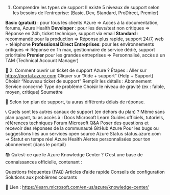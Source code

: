 1. Comprendre les types de support
Il existe 5 niveaux de support selon les besoins de l’entreprise: (Basic, Dev, Standard, ProDirect, Premier)

**Basic (gratuit)**	 : pour tous les clients Azure => 	Accès à la documentation, forums, Azure Health 
**Developer**	: pour les devs/test non critiques =>	Réponse en 24h, ticket technique, support via email
**Standard**	: recommandé pour la production => 	Réponse plus rapide, support 24/7, web + téléphone
**Professional Direct	Entreprises**: pour les environnements critiques => Réponse en 1h max, gestionnaire de service dédié, support prioritaire
**Premier** pour les grandes entreprises	=> Personnalisé, accès à un TAM (Technical Account Manager)

🎫 2. Comment ouvrir un ticket de support Azure ?
Étapes :
Aller sur https://portal.azure.com
Cliquer sur “Aide + support” (Help + Support)
Choisir “Nouveau ticket de support”
Remplir les détails :
Abonnement
Service concerné
Type de problème
Choisir le niveau de gravité (ex : faible, moyen, critique)
Soumettre

📌 Selon ton plan de support, tu auras différents délais de réponse.

📞  Quels sont les autres canaux de support (en dehors du plan) ?
Même sans plan payant, tu as accès à :
Docs Microsoft Learn	Guides officiels, tutoriels, références techniques
Forum Microsoft Q&A	Poser des questions et recevoir des réponses de la communauté
GitHub Azure	Pour les bugs ou suggestions liés aux services open source
Azure Status	status.azure.com → Statut en temps réel
Azure Health	Alertes personnalisées pour ton abonnement (dans le portail)

📚 Qu’est-ce que le Azure Knowledge Center ?
C’est une base de connaissances officielle, contenant :

Questions fréquentes (FAQ)
Articles d’aide rapide
Conseils de configuration
Solutions aux problèmes courants

📌 Lien : https://learn.microsoft.com/en-us/azure/knowledge-center/



